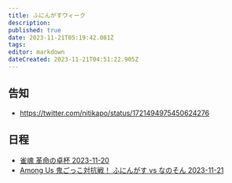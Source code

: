 ```yaml
---
title: ふにんがすウィーク
description: 
published: true
date: 2023-11-21T05:19:42.081Z
tags: 
editor: markdown
dateCreated: 2023-11-21T04:51:22.905Z
---
```


## 告知

- https://twitter.com/nitikapo/status/1721494975450624276

## 日程

- [雀魂 革命の卓杯 2023-11-20](/ふにんがすウィーク_雀魂_革命の卓杯_2023-11-20)
- [Among Us 鬼ごっこ対抗戦！ ふにんがす vs なのそん 2023-11-21](/Among_Us_鬼ごっこ対抗戦！_ふにんがす_vs_なのそん_2023-11-21)
